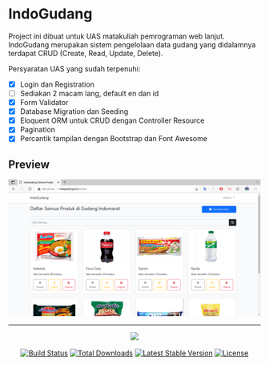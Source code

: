# IndoGudang

Project ini dibuat untuk UAS matakuliah pemrograman web lanjut. IndoGudang merupakan sistem pengelolaan data gudang yang didalamnya terdapat CRUD (Create, Read, Update, Delete).

Persyaratan UAS yang sudah terpenuhi:

-   [x] Login dan Registration
-   [ ] Sediakan 2 macam lang, default en dan id
-   [x] Form Validator
-   [x] Database Migration dan Seeding
-   [x] Eloquent ORM untuk CRUD dengan Controller Resource
-   [x] Pagination
-   [x] Percantik tampilan dengan Bootstrap dan Font Awesome

## Preview

![gambar](/github/prev.png)

<hr>
<p align="center"><a href="https://laravel.com" target="_blank"><img src="https://raw.githubusercontent.com/laravel/art/master/logo-lockup/5%20SVG/2%20CMYK/1%20Full%20Color/laravel-logolockup-cmyk-red.svg" width="400"></a></p>

<p align="center">
<a href="https://travis-ci.org/laravel/framework"><img src="https://travis-ci.org/laravel/framework.svg" alt="Build Status"></a>
<a href="https://packagist.org/packages/laravel/framework"><img src="https://img.shields.io/packagist/dt/laravel/framework" alt="Total Downloads"></a>
<a href="https://packagist.org/packages/laravel/framework"><img src="https://img.shields.io/packagist/v/laravel/framework" alt="Latest Stable Version"></a>
<a href="https://packagist.org/packages/laravel/framework"><img src="https://img.shields.io/packagist/l/laravel/framework" alt="License"></a>
</p>
